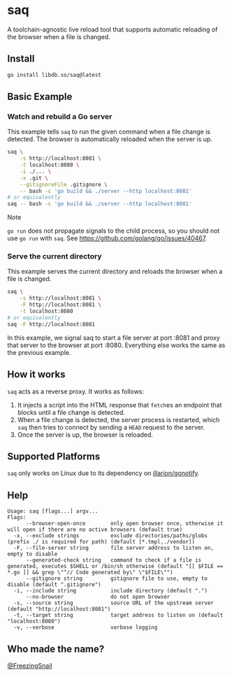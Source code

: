 # saq

A toolchain-agnostic live reload tool that supports automatic reloading of the
browser when a file is changed.

## Install

```sh
go install libdb.so/saq@latest
```

## Basic Example

### Watch and rebuild a Go server

This example tells `saq` to run the given command when a file change is
detected. The browser is automatically reloaded when the server is up.

```sh
saq \
    -s http://localhost:8081 \
    -t localhost:8080 \
    -i ./... \
    -x .git \
    --gitignoreFile .gitignore \
    -- bash -c 'go build && ./server --http localhost:8081'
# or equivalently
saq -- bash -c 'go build && ./server --http localhost:8081'
```

> [!NOTE]
>
> `go run` does not propagate signals to the child process, so you should not
> use `go run` with `saq`. See https://github.com/golang/go/issues/40467.

### Serve the current directory

This example serves the current directory and reloads the browser when a file
is changed.

```sh
saq \
    -s http://localhost:8081 \
    -F http://localhost:8081 \
    -t localhost:8080
# or equivalently
saq -F http://localhost:8081
```

In this example, we signal saq to start a file server at port :8081 and proxy
that server to the browser at port :8080. Everything else works the same as the
previous example.

## How it works

`saq` acts as a reverse proxy. It works as follows:

1. It injects a script into the HTML response that `fetch`es an endpoint that
   blocks until a file change is detected.
2. When a file change is detected, the server process is restarted, which `saq`
   then tries to connect by sending a `HEAD` request to the server.
3. Once the server is up, the browser is reloaded.

## Supported Platforms

`saq` only works on Linux due to its dependency on [illarion/gonotify](https://github.com/illarion/gonotify).

## Help

    Usage: saq [flags...] argv...
    Flags:
          --browser-open-once        only open browser once, otherwise it will open if there are no active browsers (default true)
      -x, --exclude strings          exclude directories/paths/globs (prefix ./ is required for path) (default [*.tmpl,./vendor])
      -F, --file-server string       file server address to listen on, empty to disable
          --generated-check string   command to check if a file is generated, executes $SHELL or /bin/sh otherwise (default "[[ $FILE == *.go ]] && grep \"^// Code generated by\" \"$FILE\"")
          --gitignore string         gitignore file to use, empty to disable (default ".gitignore")
      -i, --include string           include directory (default ".")
          --no-browser               do not open browser
      -s, --source string            source URL of the upstream server (default "http://localhost:8081")
      -t, --target string            target address to listen on (default "localhost:8080")
      -v, --verbose                  verbose logging

## Who made the name?

[@FreezingSnail](https://github.com/freezingsnail)
